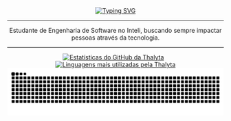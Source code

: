 <div align="center">
  <a href="https://git.io/typing-svg">
    <img src="https://readme-typing-svg.demolab.com?font=Fira+Code&weight=500&size=22&pause=1000&color=FF00F6&center=true&vCenter=true&random=false&width=524&lines=%E2%8A%B9+Welcome+to+my+profile!+%CB%99%E1%B5%95%CB%99+%E2%8A%B9+" alt="Typing SVG">
  </a>
</div>

---

<p align="center">Estudante de Engenharia de Software no Inteli, buscando sempre impactar pessoas através da tecnologia.</p>

---

<div align="center">
  <a href="https://www.linkedin.com/in/thalyta-viana/" target="_blank">
    <img height="150em" style="margin-right: 10px;" src="https://github-readme-stats.vercel.app/api?username=thalytaviana&hide=stars,prs&show_icons=true&theme=jolly" alt="Estatísticas do GitHub da Thalyta"/>
  </a>
  <a href="https://github.com/thalytaviana" target="_blank">
    <img height="150em" src="https://github-readme-stats.vercel.app/api/top-langs/?username=thalytaviana&theme=jolly&layout=compact" alt="Linguagens mais utilizadas pela Thalyta"/>
  </a>
</div>

<div align="center">
  <img src="https://github.com/thalytaviana/thalytaviana/blob/output/github-contribution-grid-snake.svg" alt="Snake animation"/>
</div>
